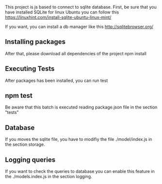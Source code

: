 This project is js based to connect to sqlite database.
First, be sure that you have installed SQLite
for linux Ubuntu you can follow this
https://linuxhint.com/install-sqlite-ubuntu-linux-mint/

If you want, you can install a db manager like this
http://sqlitebrowser.org/

## Installing packages
After that, please download all dependencies of the project
npm install

## Executing Tests
After packages has been installed, you can run test

## npm test
Be aware that this batch is executed reading package.json file in the section "tests"

## Database
If you moves the sqlite file, you have to modifiy the file ./model/index.js 
in the section storage.

## Logging queries
If you want to check the queries to database you can enable this feature in the ./models.index.js
in the section logging.
